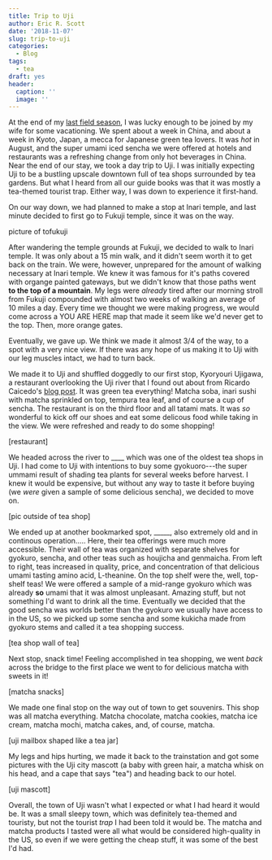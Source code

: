 ```yaml
---
title: Trip to Uji
author: Eric R. Scott
date: '2018-11-07'
slug: trip-to-uji
categories:
  - Blog
tags:
  - tea
draft: yes
header:
  caption: ''
  image: ''
---
```


At the end of my [last field season](2018-07-20-last-fieldwork-season), I was lucky enough to be joined by my wife for some vacationing.  We spent about a week in China, and about a week in Kyoto, Japan, a mecca for Japanese green tea lovers.  It was *hot* in August, and the super umami iced sencha we were offered at hotels and restaurants was a refreshing change from only hot beverages in China. Near the end of our stay, we took a day trip to Uji.  I was initially expecting Uji to be a bustling upscale downtown full of tea shops surrounded by tea gardens.  But what I heard from all our guide books was that it was mostly a tea-themed tourist trap.  Either way, I was down to experience it first-hand.

On our way down, we had planned to make a stop at Inari temple, and last minute decided to first go to Fukuji temple, since it was on the way.

picture of tofukuji

After wandering the temple grounds at Fukuji, we decided to walk to Inari temple.  It was only about a 15 min walk, and it didn't seem worth it to get back on the train.  We were, however, unprepared for the amount of walking necessary at Inari temple.  We knew it was famous for it's paths covered with organge painted gateways, but we didn't know that those paths went **to the top of a mountain**. My legs were *already* tired after our morning stroll from Fukuji compounded with almost two weeks of walking an average of 10 miles a day. Every time we thought we were making progress, we would come across a YOU ARE HERE map that made it seem like we'd never get to the top.  Then, more orange gates.

Eventually, we gave up.  We think we made it almost 3/4 of the way, to a spot with a very nice view.  If there was any hope of us making it to Uji with our leg muscles intact, we had to turn back.

We made it to Uji and shuffled doggedly to our first stop, Kyoryouri Ujigawa, a restaurant overlooking the Uji river that I found out about from Ricardo Caicedo's [blog post](https://www.myjapanesegreentea.com/uji-press-tea-tour-2016-part-3).  It was green tea everything!  Matcha soba, inari sushi with matcha sprinkled on top, tempura tea leaf, and of course a cup of sencha.  The restaurant is on the third floor and all tatami mats.  It was *so* wonderful to kick off our shoes and eat some delicous food while taking in the view.  We were refreshed and ready to do some shopping!

[restaurant]

We headed across the river to ____ which was one of the oldest tea shops in Uji.  I had come to Uji with intentions to buy some gyokuoro---the super ummami result of shading tea plants for several weeks before harvest.  I knew it would be expensive, but without any way to taste it before buying (we *were* given a sample of some delicious sencha), we decided to move on.

[pic outside of tea shop]

We ended up at another bookmarked spot, _____, also extremely old and in continous operation.....  Here, their tea offerings were much more accessible.  Their wall of tea was organized with separate shelves for gyokuro, sencha, and other teas such as houjicha and genmaicha.  From left to right, teas increased in quality, price, and concentration of that delicious umami tasting amino acid, L-theanine.  On the top shelf were the, well, top-shelf teas!  We were offered a sample of a mid-range gyokuro which was already **so** umami that it was almost unpleasant.  Amazing stuff, but not something I'd want to drink all the time.  Eventually we decided that the good sencha was worlds better than the gyokuro we usually have access to in the US, so we picked up some sencha and some kukicha made from gyokuro stems and called it a tea shopping success.

[tea shop wall of tea]

Next stop, snack time!  Feeling accomplished in tea shopping, we went *back* across the bridge to the first place we went to for delicious matcha with sweets in it!

[matcha snacks]

We made one final stop on the way out of town to get souvenirs.  This shop was all matcha everything.  Matcha chocolate, matcha cookies, matcha ice cream, matcha mochi, matcha cakes, and, of course, matcha.


[uji mailbox shaped like a tea jar]

My legs and hips hurting, we made it back to the trainstation and got some pictures with the Uji city mascott (a baby with green hair, a matcha whisk on his head, and a cape that says "tea") and heading back to our hotel.

[uji mascott]

Overall, the town of Uji wasn't what I expected or what I had heard it would be. It was a small sleepy town, which was definitely tea-themed and touristy, but not the tourist *trap* I had been told it would be.  The matcha and matcha products I tasted were all what would be considered high-quality in the US, so even if we were getting the cheap stuff, it was some of the best I'd had.
